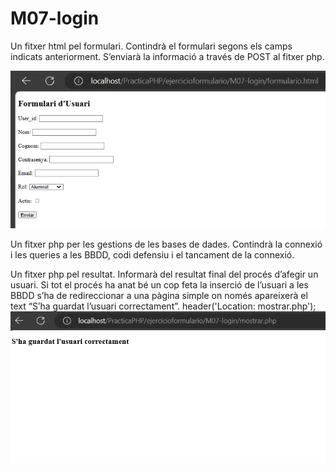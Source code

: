 # M07-login
Un fitxer html pel formulari. Contindrà el formulari segons els camps indicats anteriorment. 
S’enviarà la informació a través de POST al fitxer php.

![Imagen formulario](https://github.com/Karenl9/M07-login/blob/karenbaque_P3/1.png)

Un fitxer php per les gestions de les bases de dades. Contindrà la connexió i les queries a les BBDD, codi defensiu i el tancament de la connexió.

Un fitxer php pel resultat. Informarà del resultat final del procés d’afegir un usuari. Si tot el procés ha anat bé un cop feta la inserció de l’usuari a les BBDD s’ha de redireccionar a una pàgina simple on només apareixerà el text “S’ha guardat l’usuari correctament”.
header('Location: mostrar.php');
![Despues de rellenar el formulario](https://github.com/Karenl9/M07-login/blob/karenbaque_P3/2.png)


